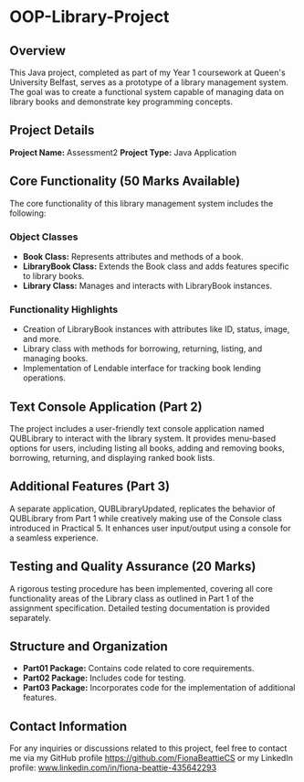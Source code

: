 # OOP-Library-Project

## Overview
This Java project, completed as part of my Year 1 coursework at Queen's University Belfast, serves as a prototype of a library management system. The goal was to create a functional system capable of managing data on library books and demonstrate key programming concepts.

## Project Details
**Project Name:** Assessment2
**Project Type:** Java Application

## Core Functionality (50 Marks Available)
The core functionality of this library management system includes the following:

### Object Classes
- **Book Class:** Represents attributes and methods of a book.
- **LibraryBook Class:** Extends the Book class and adds features specific to library books.
- **Library Class:** Manages and interacts with LibraryBook instances.

### Functionality Highlights
- Creation of LibraryBook instances with attributes like ID, status, image, and more.
- Library class with methods for borrowing, returning, listing, and managing books.
- Implementation of Lendable interface for tracking book lending operations.

## Text Console Application (Part 2)
The project includes a user-friendly text console application named QUBLibrary to interact with the library system. It provides menu-based options for users, including listing all books, adding and removing books, borrowing, returning, and displaying ranked book lists.

## Additional Features (Part 3)
A separate application, QUBLibraryUpdated, replicates the behavior of QUBLibrary from Part 1 while creatively making use of the Console class introduced in Practical 5. It enhances user input/output using a console for a seamless experience.

## Testing and Quality Assurance (20 Marks)
A rigorous testing procedure has been implemented, covering all core functionality areas of the Library class as outlined in Part 1 of the assignment specification. Detailed testing documentation is provided separately.

## Structure and Organization
- **Part01 Package:** Contains code related to core requirements.
- **Part02 Package:** Includes code for testing.
- **Part03 Package:** Incorporates code for the implementation of additional features.

## Contact Information
For any inquiries or discussions related to this project, feel free to contact me via my GitHub profile https://github.com/FionaBeattieCS or my LinkedIn profile: www.linkedin.com/in/fiona-beattie-435642293 
